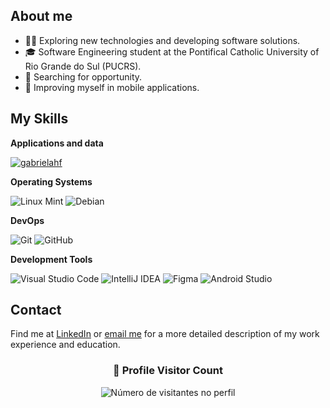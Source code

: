 

## About me 

- 👨‍💻  Exploring new technologies and developing software solutions.
- 🎓 Software Engineering student at the Pontifical Catholic University of Rio Grande do Sul (PUCRS).
- 💼 Searching for opportunity.
- 🌱 Improving myself in mobile applications.

## My Skills

**Applications and data**

[![gabrielahf](https://github-readme-stats.vercel.app/api/top-langs/?username=gabrielahf&layout=compact)](https://github.com/anuraghazra/github-readme-stats)


**Operating Systems**

![Linux Mint](https://img.shields.io/badge/Linux%20Mint-87CF3E?style=flat&logo=Linux%20Mint&logoColor=white)
![Debian](https://img.shields.io/badge/Debian-D70A53?style=flat&logo=debian&logoColor=white)

**DevOps**

![Git](https://img.shields.io/badge/-Git-333333?style=flat&logo=git)
![GitHub](https://img.shields.io/badge/-GitHub-333333?style=flat&logo=github)


**Development Tools**

![Visual Studio Code](https://img.shields.io/badge/-Visual%20Studio%20Code-333333?style=flat&logo=visual-studio-code&logoColor=007ACC)
![IntelliJ IDEA](https://img.shields.io/badge/IntelliJIDEA-333333.svg?style=flat&logo=intellij-idea&logoColor=white)
![Figma](https://img.shields.io/badge/-Figma-333333?style=flat&logo=figma&logoColor=007ACC)
![Android Studio](https://img.shields.io/badge/android%20studio-333333?style=flat&logo=android%20studio&logoColor=white)




## Contact
Find me at [LinkedIn](https://www.linkedin.com/in/gabrielaroxo/) or <a href="mailto:gabrielahroxo@gmail.com">email me</a> for a more detailed description of my work experience and education.





<div align="center">
  <h3><b>📍 Profile Visitor Count</b></h3>
</div>

<p align="center">
  <img
    src="https://profile-counter.glitch.me/gabrielahf/count.svg"
    alt="Número de visitantes no perfil"
  />
</p>


